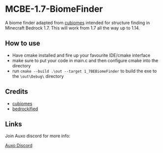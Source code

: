 # MCBE-1.7-BiomeFinder

A biome finder adapted from [cubiomes](https://github.com/Cubitect/cubiomes) intended for structure finding in Minecraft Bedrock 1.7. This will work from 1.7 all the way up to 1.14.

## How to use 

 - Have cmake installed and fire up your favourite IDE/cmake interface
 - make sure to put your code in main.c and then configure cmake into the directory
 - run `cmake --build .\out --target 1_7BEBiomeFinder` to build the exe to the `\out\Debug\` directory

## Credits

 - [cubiomes](https://github.com/Cubitect/cubiomes) 
 - [bedrockified](https://github.com/Earthcomputer/bedrockified)

## Links

Join Auxo discord for more info:

[Auxo Discord](https://discord.gg/3fvZwQTGAM)

